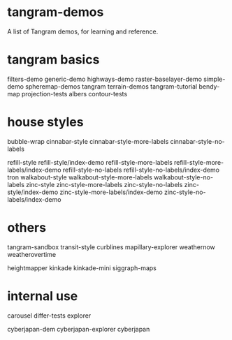 # tangram-demos
A list of Tangram demos, for learning and reference.

# tangram basics
filters-demo
generic-demo
highways-demo
raster-baselayer-demo
simple-demo
spheremap-demos
tangram
terrain-demos
tangram-tutorial
bendy-map
projection-tests
albers
contour-tests

# house styles
bubble-wrap
cinnabar-style
cinnabar-style-more-labels
cinnabar-style-no-labels

refill-style
refill-style/index-demo
refill-style-more-labels
refill-style-more-labels/index-demo
refill-style-no-labels
refill-style-no-labels/index-demo
tron
walkabout-style
walkabout-style-more-labels
walkabout-style-no-labels
zinc-style
zinc-style-more-labels
zinc-style-no-labels
zinc-style/index-demo
zinc-style-more-labels/index-demo
zinc-style-no-labels/index-demo

# others
tangram-sandbox
transit-style
curblines
mapillary-explorer
weathernow
weatherovertime

heightmapper
kinkade
kinkade-mini
siggraph-maps

# internal use
carousel
differ-tests
explorer

cyberjapan-dem
cyberjapan-explorer
cyberjapan
